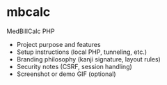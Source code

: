 # mbcalc
MedBillCalc PHP
- Project purpose and features
- Setup instructions (local PHP, tunneling, etc.)
- Branding philosophy (kanji signature, layout rules)
- Security notes (CSRF, session handling)
- Screenshot or demo GIF (optional)
